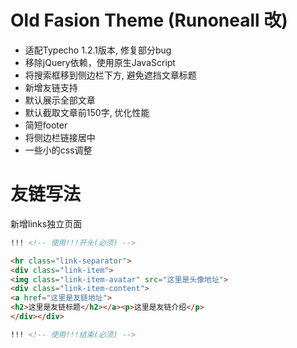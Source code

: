 # Old Fasion Theme (Runoneall 改)

- 适配Typecho 1.2.1版本, 修复部分bug
- 移除jQuery依赖，使用原生JavaScript
- 将搜索框移到侧边栏下方, 避免遮挡文章标题
- 新增友链支持
- 默认展示全部文章
- 默认截取文章前150字, 优化性能
- 简短footer
- 将侧边栏链接居中
- 一些小的css调整

# 友链写法
新增links独立页面

```html
!!! <!-- 使用!!!开头(必须) -->

<hr class="link-separator">
<div class="link-item">
<img class="link-item-avatar" src="这里是头像地址">
<div class="link-item-content">
<a href="这里是友链地址">
<h2>这里是友链标题</h2></a><p>这里是友链介绍</p>
</div></div>

!!! <!-- 使用!!!结束(必须) -->
```